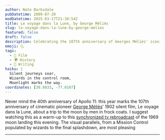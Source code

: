 ```yaml
---
author: Nate Barksdale
pubDatetime: 2009-07-20
modDatetime: 2025-03-17T21:38:54Z
title: Le voyage dans la Lune, by George Méliès
slug: le-voyage-dans-la-lune-by-george-melies
featured: false
draft: false
description: Celebrating the 107th anniversary of Georges Méliès' iconic film, Le voyage dans la Lune, and its intriguing connections to the 1969 moon landing.
emoji: 🌜
tags:
  - 🎥 Film
  - 🌍 History
  - 📝 Writing
haiku: |
  Silent journeys soar,  
  Wizards in the control room,  
  Moonlight marks the way.
coordinates: [38.8833, -77.0167]
---
```


Never mind the 40th anniversary of Apollo 11: this year marks the 107th anniversary of cinematic pioneer [George Méliès](http://en.wikipedia.org/wiki/Georges_M%C3%A9li%C3%A8s)' 1902 silent film, Le voyage dans la Lune, about a trip to the moon by men in frock coats. I suggest watching this as a warm-up to this [synchronized tv rebroadcast](http://kottke.org/apollo-11/) of the 1969 moon landing this evening. The visual parallels, from a Mission Control populated by wizards to the final splashdown, are most pleasing

---
